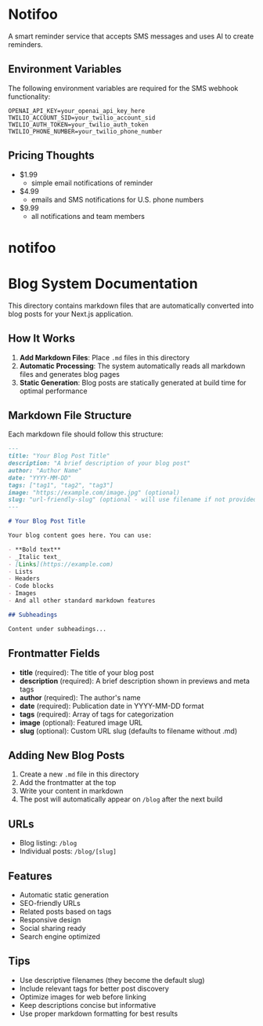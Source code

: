 # Notifoo

A smart reminder service that accepts SMS messages and uses AI to create reminders.

## Environment Variables

The following environment variables are required for the SMS webhook functionality:

```
OPENAI_API_KEY=your_openai_api_key_here
TWILIO_ACCOUNT_SID=your_twilio_account_sid
TWILIO_AUTH_TOKEN=your_twilio_auth_token
TWILIO_PHONE_NUMBER=your_twilio_phone_number
```

## Pricing Thoughts

- $1.99
  - simple email notifications of reminder
- $4.99
  - emails and SMS notifications for U.S. phone numbers
- $9.99
  - all notifications and team members

# notifoo

# Blog System Documentation

This directory contains markdown files that are automatically converted into blog posts for your Next.js application.

## How It Works

1. **Add Markdown Files**: Place `.md` files in this directory
2. **Automatic Processing**: The system automatically reads all markdown files and generates blog pages
3. **Static Generation**: Blog posts are statically generated at build time for optimal performance

## Markdown File Structure

Each markdown file should follow this structure:

```markdown
---
title: "Your Blog Post Title"
description: "A brief description of your blog post"
author: "Author Name"
date: "YYYY-MM-DD"
tags: ["tag1", "tag2", "tag3"]
image: "https://example.com/image.jpg" (optional)
slug: "url-friendly-slug" (optional - will use filename if not provided)
---

# Your Blog Post Title

Your blog content goes here. You can use:

- **Bold text**
- _Italic text_
- [Links](https://example.com)
- Lists
- Headers
- Code blocks
- Images
- And all other standard markdown features

## Subheadings

Content under subheadings...
```

## Frontmatter Fields

- **title** (required): The title of your blog post
- **description** (required): A brief description shown in previews and meta tags
- **author** (required): The author's name
- **date** (required): Publication date in YYYY-MM-DD format
- **tags** (required): Array of tags for categorization
- **image** (optional): Featured image URL
- **slug** (optional): Custom URL slug (defaults to filename without .md)

## Adding New Blog Posts

1. Create a new `.md` file in this directory
2. Add the frontmatter at the top
3. Write your content in markdown
4. The post will automatically appear on `/blog` after the next build

## URLs

- Blog listing: `/blog`
- Individual posts: `/blog/[slug]`

## Features

- Automatic static generation
- SEO-friendly URLs
- Related posts based on tags
- Responsive design
- Social sharing ready
- Search engine optimized

## Tips

- Use descriptive filenames (they become the default slug)
- Include relevant tags for better post discovery
- Optimize images for web before linking
- Keep descriptions concise but informative
- Use proper markdown formatting for best results
